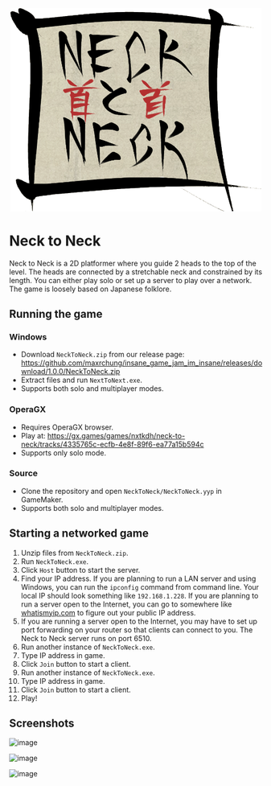 <p align="center">
<a href="https://github.com/maxrchung/insane_game_jam_im_insane/releases/tag/1.0.0">
<img src="https://raw.githubusercontent.com/maxrchung/insane_game_jam_im_insane/main/UIButtons/NeckLogo.png" width="500">
</a>
</p>

# Neck to Neck

Neck to Neck is a 2D platformer where you guide 2 heads to the top of the level. The heads are connected by a stretchable neck and constrained by its length. You can either play solo or set up a server to play over a network. The game is loosely based on Japanese folklore.

## Running the game

### Windows

- Download `NeckToNeck.zip` from our release page: https://github.com/maxrchung/insane_game_jam_im_insane/releases/download/1.0.0/NeckToNeck.zip
- Extract files and run `NextToNext.exe`.
- Supports both solo and multiplayer modes.

### OperaGX

- Requires OperaGX browser.
- Play at: https://gx.games/games/nxtkdh/neck-to-neck/tracks/4335765c-ecfb-4e8f-89f6-ea77a15b594c
- Supports only solo mode.

### Source

- Clone the repository and open `NeckToNeck/NeckToNeck.yyp` in GameMaker.
- Supports both solo and multiplayer modes.

## Starting a networked game

1. Unzip files from `NeckToNeck.zip`.
2. Run `NeckToNeck.exe`.
3. Click `Host` button to start the server.
4. Find your IP address. If you are planning to run a LAN server and using Windows, you can run the `ipconfig` command from command line. Your local IP should look something like `192.168.1.228`. If you are planning to run a server open to the Internet, you can go to somewhere like [whatismyip.com](https://www.whatismyip.com) to figure out your public IP address.
5. If you are running a server open to the Internet, you may have to set up port forwarding on your router so that clients can connect to you. The Neck to Neck server runs on port 6510.
6. Run another instance of `NeckToNeck.exe`.
7. Type IP address in game.
8. Click `Join` button to start a client.
9. Run another instance of `NeckToNeck.exe`.
10. Type IP address in game.
11. Click `Join` button to start a client.
12. Play!

## Screenshots

![image](https://user-images.githubusercontent.com/3955187/188788061-ed471806-8ec5-4d01-8c94-78d9b90429d2.png)

![image](https://user-images.githubusercontent.com/3955187/188788079-bfe5cc99-e928-4d89-95a6-ccfee57ed543.png)

![image](https://user-images.githubusercontent.com/3955187/188788108-97c41340-84b6-4445-bf52-348febfcbb35.png)

